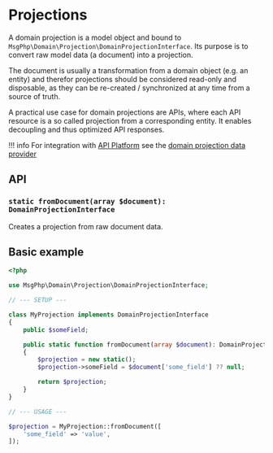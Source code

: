 # Projections

A domain projection is a model object and bound to `MsgPhp\Domain\Projection\DomainProjectionInterface`. Its purpose is
to convert raw model data (a document) into a projection.

The document is usually a transformation from a domain object (e.g. an entity) and therefor projections should be
considered read-only and disposable, as they can be re-created / synchronized at any time from a source of truth.

A practical use case for domain projections are APIs, where each API resource is a so called projection from a
corresponding entity. It enables decoupling and thus optimized API responses.

!!! info
    For integration with [API Platform] see the [domain projection data provider](../infrastructure/api-platform.md#domain-projection-data-provider)

## API

### `static fromDocument(array $document): DomainProjectionInterface`

Creates a projection from raw document data.

## Basic example

```php
<?php

use MsgPhp\Domain\Projection\DomainProjectionInterface;

// --- SETUP ---

class MyProjection implements DomainProjectionInterface
{
    public $someField;

    public static function fromDocument(array $document): DomainProjectionInterface
    {
        $projection = new static();
        $projection->someField = $document['some_field'] ?? null;

        return $projection;
    }
}

// --- USAGE ---

$projection = MyProjection::fromDocument([
    'some_field' => 'value',
]);
```

[API Platform]: https://api-platform.com/
